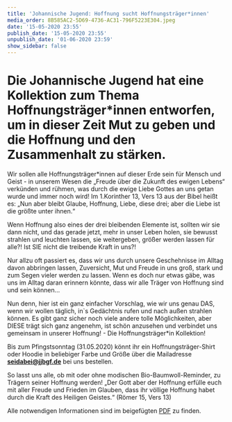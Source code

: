 ```yaml
---
title: 'Johannische Jugend: Hoffnung sucht Hoffnungsträger*innen'
media_order: 8B585AC2-5D69-4736-AC31-796F5223E304.jpeg
date: '15-05-2020 23:55'
publish_date: '15-05-2020 23:55'
unpublish_date: '01-06-2020 23:59'
show_sidebar: false
---
```


Die Johannische Jugend hat eine Kollektion zum Thema Hoffnungsträger*innen entworfen, um in dieser Zeit Mut zu geben und die Hoffnung und den Zusammenhalt zu stärken.
===
Wir sollen alle Hoffnungsträger*innen auf dieser Erde sein für Mensch und Geist - in unserem Wesen die „Freude über die Zukunft des ewigen Lebens“ verkünden und rühmen, was durch die ewige Liebe Gottes an uns getan wurde und immer noch wird!
Im 1.Korinther 13, Vers 13 aus der Bibel heißt es: „Nun aber bleibt Glaube, Hoffnung, Liebe, diese drei; aber die Liebe ist die größte unter ihnen.“

Wenn Hoffnung also eines der drei bleibenden Elemente ist, sollten wir sie dann nicht, und das gerade jetzt, mehr in unser Leben holen, sie bewusst strahlen und leuchten lassen, sie weitergeben, größer werden lassen für alle?! Ist SIE nicht die treibende Kraft in uns?!

Nur allzu oft passiert es, dass wir uns durch unsere Geschehnisse im Alltag davon abbringen lassen, Zuversicht, Mut und Freude in uns groß, stark und zum Segen vieler werden zu lassen. Wenn es doch nur etwas gäbe, was uns im Alltag daran erinnern könnte, dass wir alle Träger von Hoffnung sind und sein können...

Nun denn, hier ist ein ganz einfacher Vorschlag, wie wir uns genau DAS, wenn wir wollen täglich, in`s Gedächtnis rufen und nach außen strahlen können. Es gibt ganz sicher noch viele andere tolle Möglichkeiten, aber DIESE trägt sich ganz angenehm, ist schön anzusehen und verbindet uns gemeinsam in unserer Hoffnung! - Die Hoffnungsträger*in Kollektion!

Bis zum Pfingstsonntag (31.05.2020) könnt ihr ein Hoffnungsträger-Shirt oder Hoodie in beliebiger Farbe und Größe über die Mailadresse **seidabei@jjbgf.de** bei uns bestellen.

So lasst uns alle, ob mit oder ohne modischen Bio-Baumwoll-Reminder, zu Trägern seiner Hoffnung werden!
„Der Gott aber der Hoffnung erfülle euch mit aller Freude und Frieden im Glauben, dass ihr völlige Hoffnung habet durch die Kraft des Heiligen Geistes.“ (Römer 15, Vers 13)

Alle notwendigen Informationen sind im beigefügten [PDF](https://cloud.johannische-kirche.org/index.php/s/ojmkcXY2zCziEja) zu finden.